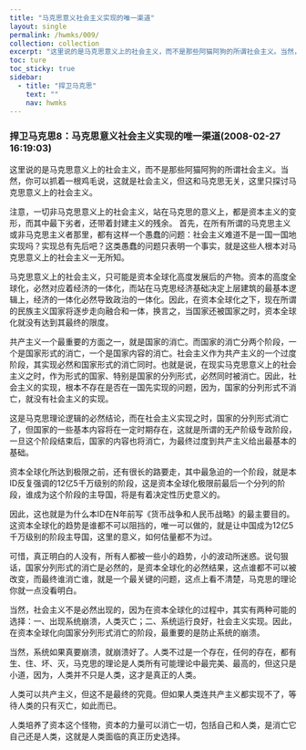 ```yaml
---
title: "马克思意义社会主义实现的唯一渠道"
layout: single
permalink: /hwmks/009/
collection: collection
excerpt: "这里说的是马克思意义上的社会主义，而不是那些阿猫阿狗的所谓社会主义。当然，你可以抓着一根鸡毛说，这就是社会主义，但这和马克思无关，这里只探讨马克思意义上的社会主义。"
toc: ture
toc_sticky: true
sidebar:
  - title: "捍卫马克思"
    text: ""
    nav: hwmks
---
```


### 捍卫马克思8：马克思意义社会主义实现的唯一渠道(2008-02-27 16:19:03) 

这里说的是马克思意义上的社会主义，而不是那些阿猫阿狗的所谓社会主义。当然，你可以抓着一根鸡毛说，这就是社会主义，但这和马克思无关，这里只探讨马克思意义上的社会主义。

注意，一切非马克思意义上的社会主义，站在马克思的意义上，都是资本主义的变形，而其中最下劣者，还带着封建主义的残余。
首先，在所有所谓的马克思主义或非马克思主义者那里，都有这样一个愚蠢的问题：社会主义难道不是一国一国地实现吗？实现总有先后吧？这类愚蠢的问题只表明一个事实，就是这些人根本对马克思意义上的社会主义一无所知。

马克思意义上的社会主义，只可能是资本全球化高度发展后的产物。资本的高度全球化，必然对应着经济的一体化，而站在马克思经济基础决定上层建筑的最基本逻辑上，经济的一体化必然导致政治的一体化。因此，在资本全球化之下，现在所谓的民族主义国家将逐步走向融合和一体，换言之，当国家还被国家之时，资本全球化就没有达到其最终的限度。

共产主义一个最重要的方面之一，就是国家的消亡。而国家的消亡分两个阶段，一个是国家形式的消亡，一个是国家内容的消亡。社会主义作为共产主义的一个过度阶段，其实现必然和国家形式的消亡同时。也就是说，在现实马克思意义上的社会主义之时，作为形式的国家、特别是国家的分列形式，必然同时被消亡。因此，社会主义的实现，根本不存在是否在一国先实现的问题，因为，国家的分列形式不消亡，就没有社会主义的实现。

这是马克思理论逻辑的必然结论，而在社会主义实现之时，国家的分列形式消亡了，但国家的一些基本内容将在一定时期存在，这就是所谓的无产阶级专政阶段，一旦这个阶段结束后，国家的内容也将消亡，为最终过度到共产主义给出最基本的基础。

资本全球化所达到极限之前，还有很长的路要走，其中最急迫的一个阶段，就是本ID反复强调的12亿5千万级别的阶段，这是资本全球化极限前最后一个分列的阶段，谁成为这个阶段的主导国，将是有着决定性历史意义的。

因此，这也就是为什么本ID在N年前写《货币战争和人民币战略》的最主要目的。这资本全球化的趋势是谁都不可以阻挡的，唯一可以做的，就是让中国成为12亿5千万级别的阶段主导国，这里的意义，如何估量都不为过。

可惜，真正明白的人没有，所有人都被一些小的趋势，小的波动所迷惑。说句狠话，国家分列形式的消亡是必然的，是资本全球化的必然结果，这点谁都不可以被改变，而最终谁消亡谁，就是一个最关键的问题，这点上看不清楚，马克思的理论你就一点没看明白。

当然，社会主义不是必然出现的，因为在资本全球化的过程中，其实有两种可能的选择：一、出现系统崩溃，人类灭亡；二、系统运行良好，社会主义实现。因此，在资本全球化向国家分列形式消亡的阶段，最重要的是防止系统的崩溃。

当然，系统如果真要崩溃，就崩溃好了。人类不过是一个存在，任何的存在，都有生、住、坏、灭，马克思的理论是人类所有可能理论中最完美、最高的，但这只是小道，因为，人类并不只是人类，这才是真正的人类。

人类可以共产主义，但这不是最终的究竟。但如果人类连共产主义都实现不了，等待人类的只有灭亡，如此而已。

人类培养了资本这个怪物，资本的力量可以消亡一切，包括自己和人类，是消亡它自己还是人类，这就是人类面临的真正历史选择。